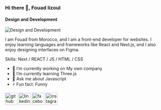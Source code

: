 ### Hi there 👋, Fouad lizoul
#### Design and Development
![Design and Development](https://media.licdn.com/dms/image/D4E16AQGooHFhFfhUAw/profile-displaybackgroundimage-shrink_350_1400/0/1708460868665?e=1718236800&v=beta&t=CX-5fp2iXwpTZUGtLeonNd6K9xwXrB4HaO9UjJS1OP4)

I am Fouad from Morocco, and I am a front-end developer for websites. I enjoy learning languages and frameworks like React and Next.js, and I also enjoy designing interfaces on Figma.

Skills: Next / REACT / JS / HTML / CSS

- 🔭 I’m currently working on My own company 
- 🌱 I’m currently learning Three.js 
- 💬 Ask me about Javascript 
- ⚡ Fun fact: Funny 


[<img src='https://cdn.jsdelivr.net/npm/simple-icons@3.0.1/icons/github.svg' alt='github' height='40'>](https://github.com/fouadlizoullizoul)  [<img src='https://cdn.jsdelivr.net/npm/simple-icons@3.0.1/icons/linkedin.svg' alt='linkedin' height='40'>](https://www.linkedin.com/in/fouad-lizoul/)  [<img src='https://cdn.jsdelivr.net/npm/simple-icons@3.0.1/icons/facebook.svg' alt='facebook' height='40'>](https://www.facebook.com/fouadlizoul)  [<img src='https://cdn.jsdelivr.net/npm/simple-icons@3.0.1/icons/instagram.svg' alt='instagram' height='40'>](https://www.instagram.com/fouad_lizoul0/)  

